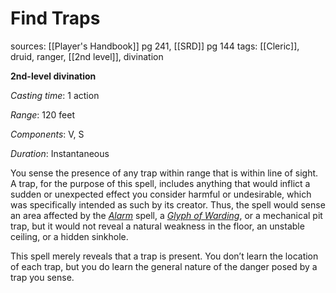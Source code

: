 # Find Traps
sources: [[Player's Handbook]] pg 241, [[SRD]] pg 144
tags: [[Cleric]], druid, ranger, [[2nd level]], divination

**2nd-level divination**

*Casting time*: 1 action

*Range*: 120 feet

*Components*: V, S

*Duration*: Instantaneous

You sense the presence of any trap within range that is within line of sight. A trap, for the purpose of this spell, includes anything that would inflict a sudden or unexpected effect you consider harmful or undesirable, which was specifically intended as such by its creator. Thus, the spell would sense an area affected by the *[Alarm](alarm)* spell, a *[Glyph of Warding](glyph-of-warding)*, or a mechanical pit trap, but it would not reveal a natural weakness in the floor, an unstable ceiling, or a hidden sinkhole.

This spell merely reveals that a trap is present. You don’t learn the location of each trap, but you do learn the general nature of the danger posed by a trap you sense.
